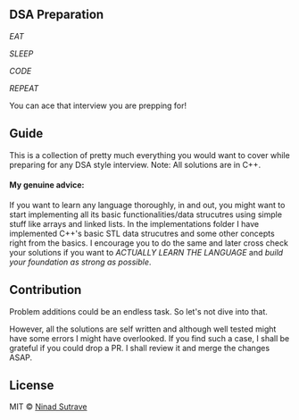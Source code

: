## DSA Preparation

*EAT*

*SLEEP*

*CODE*

*REPEAT*

You can ace that interview you are prepping for!

## Guide

This is a collection of pretty much everything you would want to cover while preparing for any DSA style interview.
Note: All solutions are in C++.

#### My genuine advice:

If you want to learn any language thoroughly, in and out, you might want to start implementing all its basic functionalities/data strucutres using simple stuff like arrays and linked lists. In the implementations folder I have implemented C++'s basic STL data strucutres and some other concepts right from the basics. I encourage you to do the same and later cross check your solutions if you want to *ACTUALLY LEARN THE LANGUAGE* and *build your foundation as strong as possible*. 

## Contribution

Problem additions could be an endless task. So let's not dive into that.

However, all the solutions are self written and although well tested might have some errors I might have overlooked. If you find such a case, I shall be grateful if you could drop a PR. I shall review it and merge the changes ASAP.

## License

MIT © [Ninad Sutrave](https://ninadsutrave.in)
